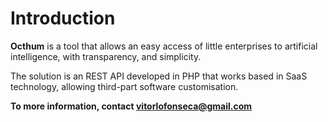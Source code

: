 Introduction
============

**Octhum** is a tool that allows an easy access of little enterprises to artificial intelligence, with transparency, and simplicity.

The solution is an REST API developed in PHP that works based in SaaS technology, allowing third-part software customisation.

**To more information, contact [vitorlofonseca@gmail.com](vitorlofonseca@gmail.com)**
